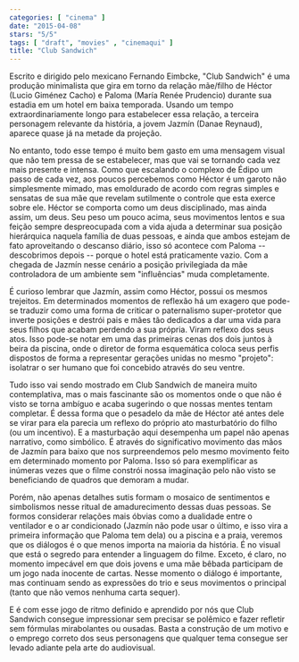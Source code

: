```yaml
---
categories: [ "cinema" ]
date: "2015-04-08"
stars: "5/5"
tags: [ "draft", "movies" , "cinemaqui" ]
title: "Club Sandwich"
---
```

Escrito e dirigido pelo mexicano Fernando Eimbcke, "Club Sandwich" é
uma produção minimalista que gira em torno da relação mãe/filho
de Héctor (Lucio Giménez Cacho) e Paloma (María Renée Prudencio)
durante sua estadia em um hotel em baixa temporada. Usando um tempo
extraordinariamente longo para estabelecer essa relação, a terceira
personagem relevante da história, a jovem Jazmín (Danae Reynaud),
aparece quase já na metade da projeção.

No entanto, todo esse tempo é muito bem gasto em uma mensagem visual
que não tem pressa de se estabelecer, mas que vai se tornando cada
vez mais presente e intensa. Como que escalando o complexo de Édipo
um passo de cada vez, aos poucos percebemos como Héctor é um garoto
não simplesmente mimado, mas emoldurado de acordo com regras simples e
sensatas de sua mãe que revelam sutilmente o controle que esta exerce
sobre ele. Héctor se comporta como um deus disciplinado, mas ainda
assim, um deus. Seu peso um pouco acima, seus movimentos lentos e sua
feição sempre despreocupada com a vida ajuda a determinar sua posição
hierárquica naquela família de duas pessoas, e ainda que ambos estejam
de fato aproveitando o descanso diário, isso só acontece com Paloma
-- descobrimos depois -- porque o hotel está praticamente vazio. Com
a chegada de Jazmín nesse cenário a posição privilegiada da mãe
controladora de um ambiente sem "influências" muda completamente.

É curioso lembrar que Jazmín, assim como Héctor, possui os mesmos
trejeitos. Em determinados momentos de reflexão há um exagero que
pode-se traduzir como uma forma de criticar o paternalismo super-protetor
que inverte posições e destrói pais e mães tão dedicados a dar uma
vida para seus filhos que acabam perdendo a sua própria. Viram reflexo
dos seus atos. Isso pode-se notar em uma das primeiras cenas dos dois
juntos à beira da piscina, onde o diretor de forma esquemática coloca
seus perfis dispostos de forma a representar gerações unidas no mesmo
"projeto": isolatrar o ser humano que foi concebido através do seu
ventre.

Tudo isso vai sendo mostrado em Club Sandwich de maneira muito
contemplativa, mas o mais fascinante são os momentos onde o que não
é visto se torna ambíguo e acaba sugerindo o que nossas mentes tentam
completar. É dessa forma que o pesadelo da mãe de Héctor até antes
dele se virar para ela parecia um reflexo do próprio ato masturbatório
do filho (ou um incentivo). E a masturbação aqui desempenha um papel
não apenas narrativo, como simbólico. É através do significativo
movimento das mãos de Jazmín para baixo que nos surpreendemos pelo
mesmo movimento feito em determinado momento por Paloma. Isso só para
exemplificar as inúmeras vezes que o filme constrói nossa imaginação
pelo não visto se beneficiando de quadros que demoram a mudar.

Porém, não apenas detalhes sutis formam o mosaico de sentimentos e
simbolismos nesse ritual de amadurecimento dessas duas pessoas. Se formos
considerar relações mais óbvias como a dualidade entre o ventilador e o
ar condicionado (Jazmín não pode usar o último, e isso vira a primeira
informação que Paloma tem dela) ou a piscina e a praia, veremos que os
diálogos é o que menos importa na maioria da história. É no visual
que está o segredo para entender a linguagem do filme. Exceto, é claro,
no momento impecável em que dois jovens e uma mãe bêbada participam de
um jogo nada inocente de cartas. Nesse momento o diálogo é importante,
mas continuam sendo as expressões do trio e seus movimentos o principal
(tanto que não vemos nenhuma carta sequer).

E é com esse jogo de ritmo definido e aprendido por nós que Club
Sandwich consegue impressionar sem precisar se polêmico e fazer refletir
sem fórmulas mirabolantes ou ousadas. Basta a construção de um motivo
e o emprego correto dos seus personagens que qualquer tema consegue ser
levado adiante pela arte do audiovisual.
